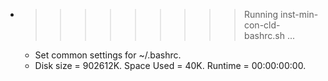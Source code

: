 * >>>>>>>>> Running inst-min-con-cld-bashrc.sh ...
  * Set common settings for ~/.bashrc.
  * Disk size = 902612K. Space Used = 40K. Runtime = 00:00:00:00.
